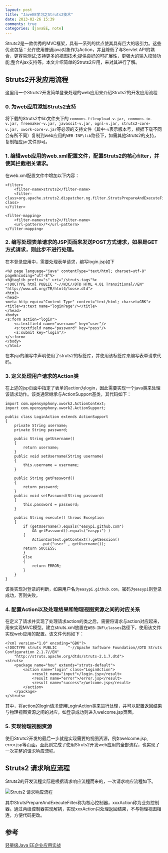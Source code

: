 ```yaml
---
layout: post
title: "JaveEE学习之Struts2技术"
date: 2013-02-26 15:39
comments: true
categories: [javaEE, note]
---
```


Struts2是一款优秀的MVC框架，具有一系列的优点使其具有巨大的吸引力。这些优点包括：允许使用普通java对象作为Action，并且降低了与Servlet API的耦合，更容易测试;支持更多的视图技术;提供良好的可扩展性，更强大的输入校验功能;整合Ajax支持等。本文介绍简单的Struts2应用，来对其进行了解。

<!-- more -->

## Struts2开发应用流程

这里用一个Struts2开发简单登录处理的web应用来介绍Struts2的开发应用流程

### 0. 为web应用添加Struts2支持

将下载的Struts2中lib文件夹下的 `commons-fileupload-v.jar, commons-io-v.jar, freemaker-v.jar, javassit-v.jar, ognl-v.jar, struts2-core-v.jar, xwork-core-v.jar`等必须的支持文件（其中`-v`表示版本号，根据下载不同会有所不同）复制到web应用的`WEB-INF\lib`路径下，如需其他Struts2的支持，复制相应jar文件即可。

### 1. 编辑web应用的web.xml配置文件，配置Struts2的核心filter，并使其拦截相关请求。

在web.xml配置文件中增加以下内容：

	<filter>
		<filter-name>struts2</filter-name>
		<filter-class>org.apache.struts2.dispatcher.ng.filter.StrutsPrepareAndExecuteFilter</filter-class>
	</filter>

	<filter-mapping>
		<filter-name>struts2</filter-name>
		<url-pattern>/*</url-pattern>
	</filter-mapping>

### 2. 编写处理表单请求的JSP页面来发送POST方式请求，如果是GET方式请求，则此步不进行处理。

在本登录应用中，需要处理表单请求，编写login.jsp如下

    <%@ page language="java" contentType="text/html; charset=utf-8" pageEncoding="utf-8"%>
    <%@taglib prefix="s" uri="/struts-tags"%>
    <!DOCTYPE html PUBLIC "-//W3C//DTD HTML 4.01 Transitional//EN" "http://www.w3.org/TR/html4/loose.dtd">
    <html>
    <head>
    <meta http-equiv="Content-Type" content="text/html; charset=GBK">
    <title><s:text name="loginPage"/></title>
    </head>
    <body>
    <s:form action="login">
	    <s:textfield name="username" key="user"/>
	    <s:textfield name="password" key="pass"/>
	    <s:submit key="login"/>
    </s:form>
    </body>
    </html>

在本jsp的编写中声明使用了struts2的标签库，并使用该标签库来编写表单请求代码。

### 3. 定义处理用户请求的Action类

在上述的jsp页面中指定了表单的action为login，因此需要实现一个java类来处理该请求动作。该类通常继承与ActionSupport基类，其代码如下：

    import com.opensymphony.xwork2.ActionContext;
    import com.opensymphony.xwork2.ActionSupport;

    public class LoginAction extends ActionSupport
    {
	    private String username;
	    private String password;
	
	    public String getUsername()
	    {
		    return username;
	    }
	    public void setUsername(String username)
	    {
		    this.username = username;
	    }
	
	    public String getPassword()
	    {
		    return password;
	    }
	    public void setPassword(String password)
	    {
		    this.password = password;
	    }

	    public String execute() throws Exception
	    {
		    if (getUsername().equals("easypi.github.com")
			    && getPassword().equals("easypi") )
		    {
			    ActionContext.getContext().getSession()
				    .put("user" , getUsername());
		    return SUCCESS;
		    }
		    else
		    {
			    return ERROR;
		    }
	    }
    }

该类实现对登录的判断，如果用户名为`easypi.github.com`，密码为`easypi`则登录成功，否则失败。

### 4. 配置Action以及处理结果和物理视图资源之间的对应关系

在定义了请求并实现了处理请求action的类之后，需要将请求与action对应起来，用来实现MVC模型。建立struts.xml放置在`WEB-INF\classes`路径下，使用该文件实现web应用的配置。该文件代码如下：

    <?xml version="1.0" encoding="GBK"?>
    <!DOCTYPE struts PUBLIC 	"-//Apache Software Foundation//DTD Struts Configuration 2.1.7//EN"
	    "http://struts.apache.org/dtds/struts-2.1.7.dtd">
    <struts>
	    <package name="hou" extends="struts-default">
		    <action name="login" class="LoginAction">	
			    <result name="input">/login.jsp</result>
			    <result name="error">/error.jsp</result>
			    <result name="success">/welcome.jsp</result>
		    </action>
	    </package>
    </struts>

其中，将action的login请求使用LoginAction类来进行处理，并可以配置返回结果与物理视图资源之间的对应，如登录成功则进入welcome.jsp页面。

### 5. 实现物理视图资源

使用Struts2开发的最后一步就是实现需要的视图资源，例如welcome.jsp, error.jsp等页面。至此则完成了使用Struts2开发web应用的全部流程，也实现了一次完整的请求响应流程。

## Struts2 请求响应流程

Struts2的开发流程实际是根据请求响应流程而来的，一次请求响应流程如下。

![Struts2 请求响应流程](http://ww1.sinaimg.cn/large/a74ecc4cjw1e26usgyzmaj.jpg)

其中StrutsPrepareAndExecuteFilter称为核心控制器，xxxAction称为业务控制器。通过两级控制器实现解耦，实现xxxAction只处理返回结果，不与物理视图相连，方便代码更改。


## 参考
[轻量级Java EE企业应用实战](http://book.douban.com/subject/6002664/)
